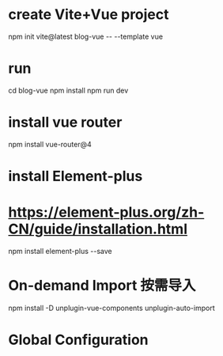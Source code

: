 # create Vite+Vue project
npm init vite@latest blog-vue -- --template vue

# run
cd blog-vue
npm install
npm run dev

# install vue router
npm install vue-router@4

# install Element-plus
# https://element-plus.org/zh-CN/guide/installation.html
npm install element-plus --save


# On-demand Import 按需导入
npm install -D unplugin-vue-components unplugin-auto-import

# Global Configuration

